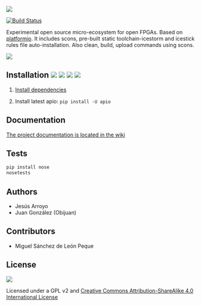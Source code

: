 ![][apio-logo]

[![Build Status](https://travis-ci.org/bqlabs/apio.svg?branch=develop)](https://travis-ci.org/bqlabs/apio)

Experimental open source micro-ecosystem for open FPGAs. Based on [platformio](https://github.com/platformio/platformio). It includes scons, pre-built static toolchain-icestorm and icestick rules file auto-installation. Also clean, build, upload commands using scons.

![](https://github.com/bqlabs/apio/raw/master/doc/apio.jpg)

## Installation ![][ubuntu-logo] ![][raspbian-logo] ![][macosx-logo] ![][windows-logo]

1. [Install dependencies](https://github.com/bqlabs/apio/wiki/Dependencies)

2. Install latest apio: ```pip install -U apio```

## Documentation

[The project documentation is located in the wiki](https://github.com/bqlabs/apio/wiki)

## Tests

```bash
pip install nose
nosetests
```

## Authors

* Jesús Arroyo
* Juan González (Obijuan)

## Contributors

* Miguel Sánchez de León Peque

## License
![](https://github.com/bqlabs/apio/raw/master/doc/bq-logo-cc-sa-small-150px.png)

Licensed under a GPL v2 and [Creative Commons Attribution-ShareAlike 4.0 International License](http://creativecommons.org/licenses/by-sa/4.0/)

[apio-logo]: doc/apio-logo.png
[ubuntu-logo]: doc/ubuntu.png
[raspbian-logo]: doc/raspbian.png
[macosx-logo]: doc/macosx.png
[windows-logo]: doc/windows.png
